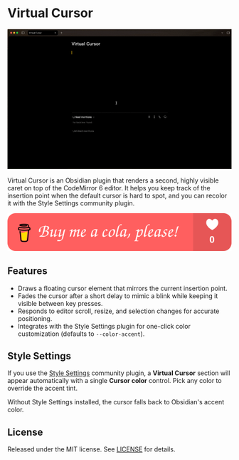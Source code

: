 # Virtual Cursor

![](.attachment/screenshot.gif)

Virtual Cursor is an Obsidian plugin that renders a second, highly visible caret on top of the CodeMirror 6 editor. It helps you keep track of the insertion point when the default cursor is hard to spot, and you can recolor it with the Style Settings community plugin.

<a href="https://www.buymeacoffee.com/rien7"><img src="https://raw.githubusercontent.com/rien7/obsidian-virtual-cursor/refs/heads/master/.attachment/buymeacoffee.svg" /></a>

## Features
- Draws a floating cursor element that mirrors the current insertion point.
- Fades the cursor after a short delay to mimic a blink while keeping it visible between key presses.
- Responds to editor scroll, resize, and selection changes for accurate positioning.
- Integrates with the Style Settings plugin for one-click color customization (defaults to `--color-accent`).

## Style Settings
If you use the [Style Settings](https://github.com/mgmeyers/obsidian-style-settings) community plugin, a **Virtual Cursor** section will appear automatically with a single **Cursor color** control. Pick any color to override the accent tint.

Without Style Settings installed, the cursor falls back to Obsidian's accent color.

## License
Released under the MIT license. See [LICENSE](LICENSE) for details.
